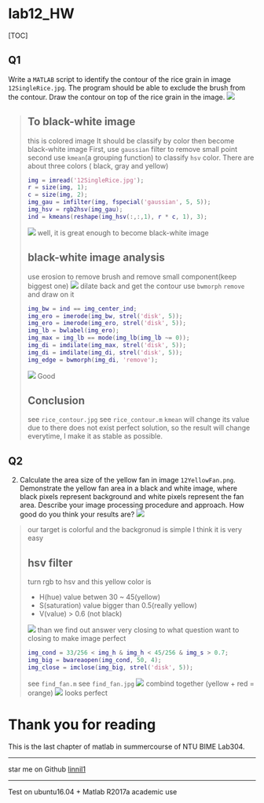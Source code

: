 # lab12_HW
[TOC]

## Q1
Write a `MATLAB` script to identify the contour of the rice grain in image `12SingleRice.jpg`. The program should be able to exclude the brush from the contour. Draw the contour on top of the rice grain in the image.
![](https://i.imgur.com/tGIOTTN.png)
> ## To black-white image
> this is colored image
> It should be classify by color then become black-white image
> First, use `gaussian` filter to remove small point
> second use `kmean`(a grouping function) to classify `hsv` color.
> There are about three colors ( black, gray and yellow)
> ``` matlab
> img = imread('12SingleRice.jpg');
> r = size(img, 1);
> c = size(img, 2);
> img_gau = imfilter(img, fspecial('gaussian', 5, 5));
> img_hsv = rgb2hsv(img_gau);
> ind = kmeans(reshape(img_hsv(:,:,1), r * c, 1), 3);
> ```
> ![](https://i.imgur.com/AVWjK90.png)
> well, it is great enough to become black-white image
> ## black-white image analysis
> use erosion to remove brush
> and remove small component(keep biggest one)
> ![](https://i.imgur.com/uNaBjnB.png)
> dilate back and get the contour
> use `bwmorph` `remove`
> and draw on it
> ``` matlab
> img_bw = ind == img_center_ind;
> img_ero = imerode(img_bw, strel('disk', 5));
> img_ero = imerode(img_ero, strel('disk', 5));
> img_lb = bwlabel(img_ero);
> img_max = img_lb == mode(img_lb(img_lb ~= 0));
> img_di = imdilate(img_max, strel('disk', 5));
> img_di = imdilate(img_di, strel('disk', 5));
> img_edge = bwmorph(img_di, 'remove');
> ```
> ![](https://i.imgur.com/nAsg2QS.png)
> Good
> ## Conclusion
> see `rice_contour.jpg`
> see `rice_contour.m`
> `kmean` will change its value due to there does not exist perfect solution, so the result will change everytime,
> I make it as stable as possible.

## Q2
2. Calculate the area size of the yellow fan in image `12YellowFan.png`. Demonstrate the yellow fan area in a black and white image, where black pixels represent background and white pixels represent the fan area. Describe your image processing procedure and approach. How good do you think your results are?
![](https://i.imgur.com/rBG08Uv.png)
> our target is colorful and the backgronud is simple
> I think it is very easy
> ## hsv filter
> turn rgb to hsv
> and this yellow color is 
> * H(hue) value betwen 30 ~ 45(yellow)
> * S(saturation) value bigger than 0.5(really yellow)
> * V(value) > 0.6 (not black)
> 
> ![](https://i.imgur.com/kIUg081.png)
> than we find out answer very closing to what question want
> to closing to make image perfect
> ``` matlab
> img_cond = 33/256 < img_h & img_h < 45/256 & img_s > 0.7;
> img_big = bwareaopen(img_cond, 50, 4);
> img_close = imclose(img_big, strel('disk', 5));
> ```
> see `find_fan.m`
> see `find_fan.jpg`
> ![](https://i.imgur.com/tqiibfg.png)
> combind together (yellow + red = orange)
> ![](https://i.imgur.com/Mf7AX0d.png)
> looks perfect

# Thank you for reading
This is the last chapter of matlab in summercourse of NTU BIME Lab304.


---
star me on Github
[linnil1](https://github.com/linnil1/Lab304_2017summer)

---
Test on ubuntu16.04 + Matlab R2017a academic use